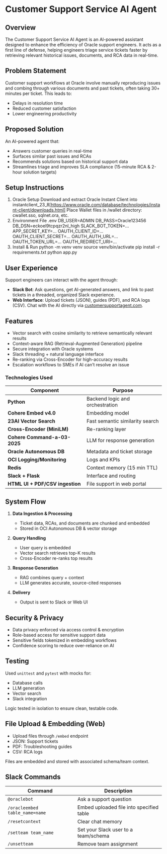 # Customer Support Service AI Agent

## Overview

The Customer Support Service AI Agent is an AI-powered assistant designed to enhance the efficiency of Oracle support engineers. It acts as a first line of defense, helping engineers triage service tickets faster by retrieving relevant historical issues, documents, and RCA data in real-time.

## Problem Statement

Customer support workflows at Oracle involve manually reproducing issues and combing through various documents and past tickets, often taking 30+ minutes per ticket. This leads to:

- Delays in resolution time
- Reduced customer satisfaction
- Lower engineering productivity

## Proposed Solution

An AI-powered agent that:
- Answers customer queries in real-time
- Surfaces similar past issues and RCAs
- Recommends solutions based on historical support data
- Streamlines triage and improves SLA compliance (15-minute RCA & 2-hour solution targets)

## Setup Instructions 
1. Oracle Setup
Download and extract Oracle Instant Client into instantclient_23_8[https://www.oracle.com/database/technologies/instant-client/downloads.html]
Place Wallet files in /wallet directory: cwallet.sso, sqlnet.ora, etc.
2. Environment File .env
    DB_USER=ADMIN
    DB_PASS=Oracle123456
    DB_DSN=eckoel9tcpqzr2nl_high
    SLACK_BOT_TOKEN=...
    APP_SECRET_KEY=...
    OAUTH_CLIENT_ID=...
    OAUTH_CLIENT_SECRET=...
    OAUTH_AUTH_URL=...
    OAUTH_TOKEN_URL=...
    OAUTH_REDIRECT_URI=...
3. Install & Run
    python -m venv venv
    source venv/bin/activate
    pip install -r requirements.txt
    python app.py

## User Experience

Support engineers can interact with the agent through:

- **Slack Bot**: Ask questions, get AI-generated answers, and link to past tickets in a threaded, organized Slack experience.
- **Web Interface**: Upload tickets (JSON), guides (PDF), and RCA logs (CSV). Chat with the AI directly via [customersupportagent.com](https://customersupportagent.com).

## Features

- Vector search with cosine similarity to retrieve semantically relevant results
- Context-aware RAG (Retrieval-Augmented Generation) pipeline
- Secure integration with Oracle systems
- Slack threading + natural language interface
- Re-ranking via Cross-Encoder for high-accuracy results
- Escalation workflows to SMEs if AI can’t resolve an issue

### Technologies Used

| Component | Purpose |
|----------|---------|
| **Python** | Backend logic and orchestration |
| **Cohere Embed v4.0** | Embedding model |
| **23AI Vector Search** | Fast semantic similarity search |
| **Cross-Encoder (MiniLM)** | Re-ranking layer |
| **Cohere Command-a-03-2025** | LLM for response generation |
| **Oracle Autonomous DB** | Metadata and ticket storage |
| **OCI Logging/Monitoring** | Logs and KPIs |
| **Redis** | Context memory (15 min TTL) |
| **Slack + Flask** | Interface and routing |
| **HTML UI + PDF/CSV ingestion** | File support in web portal |

## System Flow

1. **Data Ingestion & Processing**
   - Ticket data, RCAs, and documents are chunked and embedded
   - Stored in OCI Autonomous DB & vector storage

2. **Query Handling**
   - User query is embedded
   - Vector search retrieves top-K results
   - Cross-Encoder re-ranks top results

3. **Response Generation**
   - RAG combines query + context
   - LLM generates accurate, source-cited responses

4. **Delivery**
   - Output is sent to Slack or Web UI

## Security & Privacy

- Data privacy enforced via access control & encryption
- Role-based access for sensitive support data
- Sensitive fields tokenized in embedding workflows
- Confidence scoring to reduce over-reliance on AI

## Testing

Used `unittest` and `pytest` with mocks for:

- Database calls
- LLM generation
- Vector search
- Slack integration

Logic tested in isolation to ensure clean, testable code.

## File Upload & Embedding (Web)

- Upload files through `/embed` endpoint
- JSON: Support tickets
- PDF: Troubleshooting guides
- CSV: RCA logs

Files are embedded and stored with associated schema/team context.

## Slack Commands

| Command | Description |
|---------|-------------|
| `@oraclebot` | Ask a support question |
| `/oracleembed table_name=name` | Embed uploaded file into specified table |
| `/resetcontext` | Clear chat memory |
| `/setteam team_name` | Set your Slack user to a team/schema |
| `/unsetteam` | Remove team assignment |


